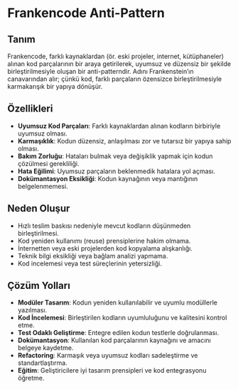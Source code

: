 # Frankencode Anti-Pattern

## Tanım
Frankencode, farklı kaynaklardan (ör. eski projeler, internet, kütüphaneler) alınan kod parçalarının bir araya getirilerek, uyumsuz ve düzensiz bir şekilde birleştirilmesiyle oluşan bir anti-patterndir. Adını Frankenstein’ın canavarından alır; çünkü kod, farklı parçaların özensizce birleştirilmesiyle karmakarışık bir yapıya dönüşür.

## Özellikleri
- **Uyumsuz Kod Parçaları**: Farklı kaynaklardan alınan kodların birbiriyle uyumsuz olması.
- **Karmaşıklık**: Kodun düzensiz, anlaşılması zor ve tutarsız bir yapıya sahip olması.
- **Bakım Zorluğu**: Hataları bulmak veya değişiklik yapmak için kodun çözülmesi gerekliliği.
- **Hata Eğilimi**: Uyumsuz parçaların beklenmedik hatalara yol açması.
- **Dokümantasyon Eksikliği**: Kodun kaynağının veya mantığının belgelenmemesi.

## Neden Oluşur
- Hızlı teslim baskısı nedeniyle mevcut kodların düşünmeden birleştirilmesi.
- Kod yeniden kullanımı (reuse) prensiplerine hakim olmama.
- İnternetten veya eski projelerden kod kopyalama alışkanlığı.
- Teknik bilgi eksikliği veya bağlam analizi yapmama.
- Kod incelemesi veya test süreçlerinin yetersizliği.

## Çözüm Yolları
- **Modüler Tasarım**: Kodun yeniden kullanılabilir ve uyumlu modüllerle yazılması.
- **Kod İncelemesi**: Birleştirilen kodların uyumluluğunu ve kalitesini kontrol etme.
- **Test Odaklı Geliştirme**: Entegre edilen kodun testlerle doğrulanması.
- **Dokümantasyon**: Kullanılan kod parçalarının kaynağını ve amacını belgeye kaydetme.
- **Refactoring**: Karmaşık veya uyumsuz kodları sadeleştirme ve standartlaştırma.
- **Eğitim**: Geliştiricilere iyi tasarım prensipleri ve kod entegrasyonu öğretme.